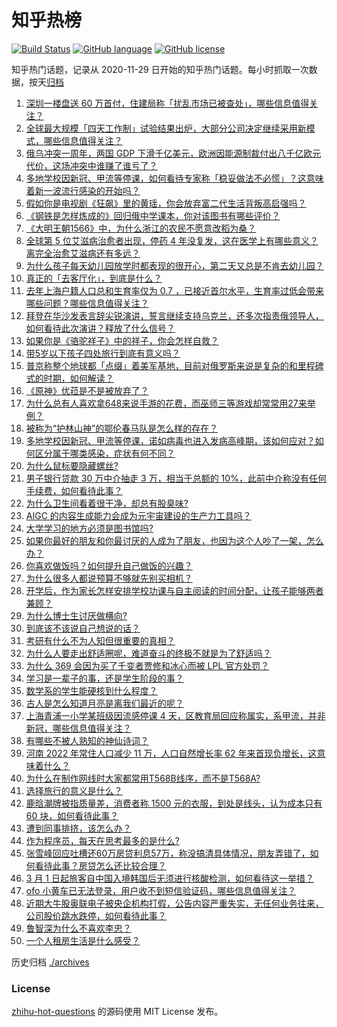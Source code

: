 # 知乎热榜
[![Build Status](https://github.com/ToWeLong/zhihu-hot-questions/workflows/CI/badge.svg)](https://github.com/ToWeLong/zhihu-hot-questions/actions)
[![GitHub language](https://img.shields.io/badge/language-golang-orange.svg)](https://golang.org/)
[![GitHub license](https://img.shields.io/github/license/ToWeLong/zhihu-hot-questions)](https://github.com/ToWeLong/zhihu-hot-questions/blob/main/LICENSE)

知乎热门话题，记录从 2020-11-29 日开始的知乎热门话题。每小时抓取一次数据，按天[归档](./archives)

<!-- BEGIN -->

1. [深圳一楼盘送 60 万首付，住建局称「扰乱市场已被查处」，哪些信息值得关注？](https://www.zhihu.com/question/585173984)
1. [全球最大规模「四天工作制」试验结果出炉，大部分公司决定继续采用新模式，哪些信息值得关注？](https://www.zhihu.com/question/585370295)
1. [俄乌冲突一周年，两国 GDP 下滑千亿美元，欧洲因能源制裁付出八千亿欧元代价，这场冲突中谁赚了谁亏了？](https://www.zhihu.com/question/584915652)
1. [多地学校因新冠、甲流等停课，如何看待专家称「稳妥做法不必慌」？这意味着新一波流行感染的开始吗？](https://www.zhihu.com/question/585386340)
1. [假如你是电视剧《狂飙》里的黄瑶，你会放弃富二代生活背叛高启强吗？](https://www.zhihu.com/question/581861622)
1. [《钢铁是怎样炼成的》回归俄中学课本，你对该图书有哪些评价？](https://www.zhihu.com/question/580782443)
1. [《大明王朝1566》中，为什么浙江的农民不愿意改稻为桑？](https://www.zhihu.com/question/24540660)
1. [全球第 5 位艾滋病治愈者出现，停药 4 年没复发，这在医学上有哪些意义？离完全治愈艾滋病还有多远？](https://www.zhihu.com/question/585376358)
1. [为什么孩子每天幼儿园放学时都表现的很开心，第二天又总是不肯去幼儿园？](https://www.zhihu.com/question/584051026)
1. [真正的「去客厅化」，到底是什么？](https://www.zhihu.com/question/585223696)
1. [去年上海户籍人口总和生育率仅为 0.7 ，已接近首尔水平，生育率过低会带来哪些问题？哪些信息值得关注？](https://www.zhihu.com/question/585391117)
1. [拜登在华沙发表言辞尖锐演讲，誓言继续支持乌克兰，还多次指责俄领导人，如何看待此次演讲？释放了什么信号？](https://www.zhihu.com/question/585510181)
1. [如果你是《骆驼祥子》中的祥子，你会怎样自救？](https://www.zhihu.com/question/292386370)
1. [带5岁以下孩子四处旅行到底有意义吗？](https://www.zhihu.com/question/573814145)
1. [普京称整个地球都「点缀」着美军基地，目前对俄罗斯来说是复杂的和里程碑式的时期，如何解读？](https://www.zhihu.com/question/585380704)
1. [《原神》优菈是不是被放弃了？](https://www.zhihu.com/question/584708754)
1. [为什么总有人喜欢拿648来说手游的花费，而巫师三等游戏却常常用27来举例？](https://www.zhihu.com/question/585010026)
1. [被称为“护林山神”的鄂伦春马队是怎么样的存在？](https://www.zhihu.com/question/585391131)
1. [多地学校因新冠、甲流等停课，诺如病毒也进入发病高峰期，该如何应对？如何区分属于哪类感染，症状有何不同？](https://www.zhihu.com/question/585502503)
1. [为什么鼠标要隐藏螺丝?](https://www.zhihu.com/question/514856576)
1. [男子银行贷款 30 万中介抽走 3 万，相当于总额的 10%，此前中介称没有任何手续费，如何看待此事？](https://www.zhihu.com/question/585343516)
1. [为什么卫生间看着很干净，却总有股臭味?](https://www.zhihu.com/question/582901137)
1. [AIGC 的内容生成能力会成为元宇宙建设的生产力工具吗？](https://www.zhihu.com/question/585103099)
1. [大学学习的地方必须是图书馆吗?](https://www.zhihu.com/question/584355317)
1. [如果你最好的朋友和你最讨厌的人成为了朋友，也因为这个人吵了一架，怎么办？](https://www.zhihu.com/question/585422821)
1. [你喜欢做饭吗？如何提升自己做饭的兴趣？](https://www.zhihu.com/question/585347392)
1. [为什么很多人都说预算不够就先别买相机？](https://www.zhihu.com/question/583054066)
1. [开学后，作为家长怎样安排学校功课与自主阅读的时间分配，让孩子能够两者兼顾？](https://www.zhihu.com/question/584657786)
1. [为什么博士生讨厌做横向?](https://www.zhihu.com/question/485608961)
1. [到底该不该说自己想说的话？](https://www.zhihu.com/question/311591775)
1. [考研有什么不为人知但很重要的真相？](https://www.zhihu.com/question/549671935)
1. [为什么人要走出舒适圈呢，难道奋斗的终极不就是为了舒适吗？](https://www.zhihu.com/question/314198098)
1. [为什么 369 会因为买了千变者贾修和冰心而被 LPL 官方处罚？](https://www.zhihu.com/question/585324084)
1. [学习是一辈子的事，还是学生阶段的事？](https://www.zhihu.com/question/584159443)
1. [数学系的学生能硬核到什么程度？](https://www.zhihu.com/question/364873334)
1. [古人是怎么知道月亮是离我们最近的呢？](https://www.zhihu.com/question/581294229)
1. [上海青浦一小学某班级因流感停课 4 天，区教育局回应称属实，系甲流，并非新冠，哪些信息值得关注？](https://www.zhihu.com/question/585305548)
1. [有哪些不被人熟知的神仙诗词？](https://www.zhihu.com/question/494296827)
1. [河南 2022 年常住人口减少 11 万，人口自然增长率 62 年来首现负增长，这意味着什么？](https://www.zhihu.com/question/585323977)
1. [为什么在制作网线时大家都常用T568B线序，而不是T568A?](https://www.zhihu.com/question/496296612)
1. [选择旅行的意义是什么？](https://www.zhihu.com/question/584643753)
1. [鹿晗潮牌被指质量差，消费者称 1500 元的衣服，到处是线头，认为成本只有 60 块，如何看待此事？](https://www.zhihu.com/question/584561700)
1. [遭到同事排挤，该怎么办？](https://www.zhihu.com/question/584121937)
1. [作为程序员，每天在思考最多的是什么?](https://www.zhihu.com/question/585092911)
1. [张雪峰回应吐槽还60万房贷利息57万，称没搞清具体情况，朋友弄错了，如何看待此事？房贷怎么还比较合理？](https://www.zhihu.com/question/585520866)
1. [3 月 1 日起旅客自中国入境韩国后无须进行核酸检测，如何看待这一举措？](https://www.zhihu.com/question/585514019)
1. [ofo 小黄车已无法登录，用户收不到短信验证码，哪些信息值得关注？](https://www.zhihu.com/question/585447316)
1. [近期大牛股奥联电子被央企机构打假，公告内容严重失实，无任何业务往来，公司股价跳水跌停，如何看待此事？](https://www.zhihu.com/question/585321514)
1. [鲁智深为什么不喜欢李忠？](https://www.zhihu.com/question/583560382)
1. [一个人租房生活是什么感受？](https://www.zhihu.com/question/575444644)

<!-- END -->

历史归档 [./archives](./archives)


### License
[zhihu-hot-questions](https://github.com/towelong/zhihu-hot-questions) 的源码使用 MIT License 发布。